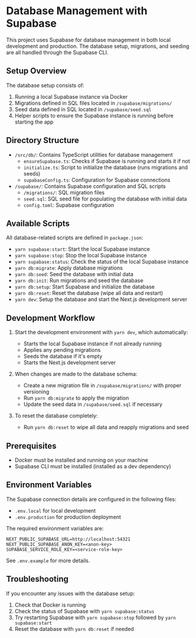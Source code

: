 # Database Management with Supabase

This project uses Supabase for database management in both local development and production. The database setup, migrations, and seeding are all handled through the Supabase CLI.

## Setup Overview

The database setup consists of:

1. Running a local Supabase instance via Docker
2. Migrations defined in SQL files located in `/supabase/migrations/`
3. Seed data defined in SQL located in `/supabase/seed.sql`
4. Helper scripts to ensure the Supabase instance is running before starting the app

## Directory Structure

- `/src/db/`: Contains TypeScript utilities for database management
  - `ensureSupabase.ts`: Checks if Supabase is running and starts it if not
  - `initialize.ts`: Script to initialize the database (runs migrations and seeds)
  - `supabaseConfig.ts`: Configuration for Supabase connections
- `/supabase/`: Contains Supabase configuration and SQL scripts
  - `/migrations/`: SQL migration files
  - `seed.sql`: SQL seed file for populating the database with initial data
  - `config.toml`: Supabase configuration

## Available Scripts

All database-related scripts are defined in `package.json`:

- `yarn supabase:start`: Start the local Supabase instance
- `yarn supabase:stop`: Stop the local Supabase instance
- `yarn supabase:status`: Check the status of the local Supabase instance
- `yarn db:migrate`: Apply database migrations
- `yarn db:seed`: Seed the database with initial data
- `yarn db:init`: Run migrations and seed the database
- `yarn db:setup`: Start Supabase and initialize the database
- `yarn db:reset`: Reset the database (wipe all data and restart)
- `yarn dev`: Setup the database and start the Next.js development server

## Development Workflow

1. Start the development environment with `yarn dev`, which automatically:
   - Starts the local Supabase instance if not already running
   - Applies any pending migrations 
   - Seeds the database if it's empty
   - Starts the Next.js development server

2. When changes are made to the database schema:
   - Create a new migration file in `/supabase/migrations/` with proper versioning
   - Run `yarn db:migrate` to apply the migration
   - Update the seed data in `/supabase/seed.sql` if necessary

3. To reset the database completely:
   - Run `yarn db:reset` to wipe all data and reapply migrations and seed

## Prerequisites

- Docker must be installed and running on your machine
- Supabase CLI must be installed (installed as a dev dependency)

## Environment Variables

The Supabase connection details are configured in the following files:

- `.env.local` for local development
- `.env.production` for production deployment

The required environment variables are:

```
NEXT_PUBLIC_SUPABASE_URL=http://localhost:54321
NEXT_PUBLIC_SUPABASE_ANON_KEY=<anon-key>
SUPABASE_SERVICE_ROLE_KEY=<service-role-key>
```

See `.env.example` for more details.

## Troubleshooting

If you encounter any issues with the database setup:

1. Check that Docker is running
2. Check the status of Supabase with `yarn supabase:status`
3. Try restarting Supabase with `yarn supabase:stop` followed by `yarn supabase:start`
4. Reset the database with `yarn db:reset` if needed
